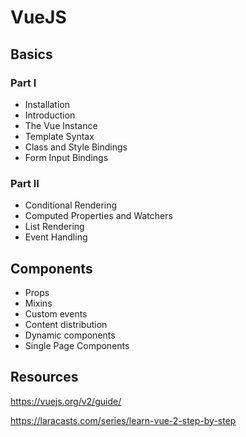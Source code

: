 # VueJS

## Basics
### Part I

- Installation
- Introduction
- The Vue Instance
- Template Syntax
- Class and Style Bindings
- Form Input Bindings

### Part II
- Conditional Rendering
- Computed Properties and Watchers
- List Rendering
- Event Handling

## Components
- Props
- Mixins
- Custom events
- Content distribution
- Dynamic components
- Single Page Components

## Resources

<https://vuejs.org/v2/guide/>

<https://laracasts.com/series/learn-vue-2-step-by-step>
